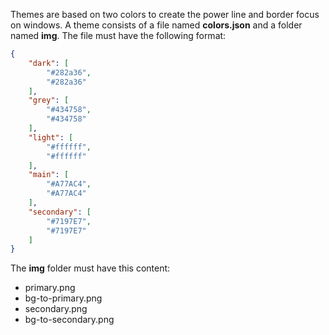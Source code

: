 Themes are based on two colors to create the power line and border focus on
windows. A theme consists of a file named **colors.json** and a folder named
**img**. The file must have the following format:

```json
{
    "dark": [
        "#282a36",
        "#282a36"
    ],
    "grey": [
        "#434758",
        "#434758"
    ],
    "light": [
        "#ffffff",
        "#ffffff"
    ],
    "main": [
        "#A77AC4",
        "#A77AC4"
    ],
    "secondary": [
        "#7197E7",
        "#7197E7"
    ]
}
```
The **img** folder must have this content:
- primary.png
- bg-to-primary.png
- secondary.png
- bg-to-secondary.png
